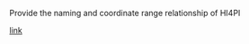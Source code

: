 Provide the naming and coordinate range relationship of HI4PI

[link](https://zheshishuoshuo.github.io/HI4PI-name/)
